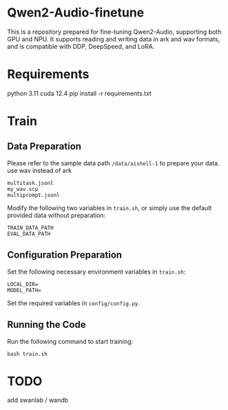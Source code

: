 # Qwen2-Audio-finetune  
This is a repository prepared for fine-tuning Qwen2-Audio, supporting both GPU and NPU. It supports reading and writing data in ark and wav formats, and is compatible with DDP, DeepSpeed, and LoRA.  

# Requirements  
python 3.11
cuda 12.4
pip install -r requirements.txt

# Train  
## Data Preparation  
Please refer to the sample data path `/data/aishell-1` to prepare your data.  
use wav instead of ark
```  
multitask.jsonl  
my_wav.scp  
multiprompt.jsonl  
```  
Modify the following two variables in `train.sh`, or simply use the default provided data without preparation:  
```  
TRAIN_DATA_PATH  
EVAL_DATA_PATH  
```  

## Configuration Preparation  
Set the following necessary environment variables in `train.sh`:  
```  
LOCAL_DIR=  
MODEL_PATH=  
```  
Set the required variables in `config/config.py`.  

## Running the Code  
Run the following command to start training:  
```  
bash train.sh  
```  

# TODO

add swanlab / wandb

